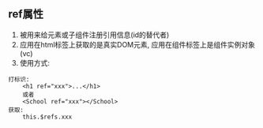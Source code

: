 ## ref属性
1. 被用来给元素或子组件注册引用信息(id的替代者)
2. 应用在html标签上获取的是真实DOM元素, 应用在组件标签上是组件实例对象(vc)
3. 使用方式:
```
打标识: 
    <h1 ref="xxx">...</h1>
    或者
    <School ref="xxx"></School>
获取: 
    this.$refs.xxx
```